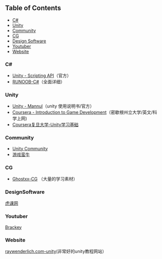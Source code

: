 ## Table of Contents
* [C#](#C#)
* [Unity](#Unity)
* [Community](#Community)
* [CG](#CG)
* [Design Software](#DesignSoftware)
* [Youtuber](#Youtuber)
* [Website](#Website)


### C#

- [Unity - Scripting API](https://docs.unity3d.com/2017.2/Documentation/ScriptReference/index.html)（官方）
- [RUNOOB-C#](http://www.runoob.com/csharp/csharp-tutorial.html)（全面详细）

### Unity 

- [Unity - Mannul](https://docs.unity3d.com/2017.2/Documentation/Manual/UnityManual.html)（unity 使用说明书/官方）
- [Coursera - Introduction to Game Development](https://www.coursera.org/learn/game-development/)（密歇根州立大学/英文/科学上网)
- [Coursera复旦大学-Unity学习基础](https://www.bilibili.com/video/av10755879/%20) 

### Community

- [Unity Community](https://unity3d.com/cn/community)
- [游戏蛮牛](http://www.manew.com/)

### CG

- [Ghostxx-CG](http://ghostxx.com/) （大量的学习素材）

### DesignSoftware 

[虎课网](https://huke88.com/)

### Youtuber
[Brackey](https://www.youtube.com/channel/UCYbK_tjZ2OrIZFBvU6CCMiA)

### Website
[raywenderlich.com-unity](https://www.raywenderlich.com/unity)(非常好的unity教程网站）

